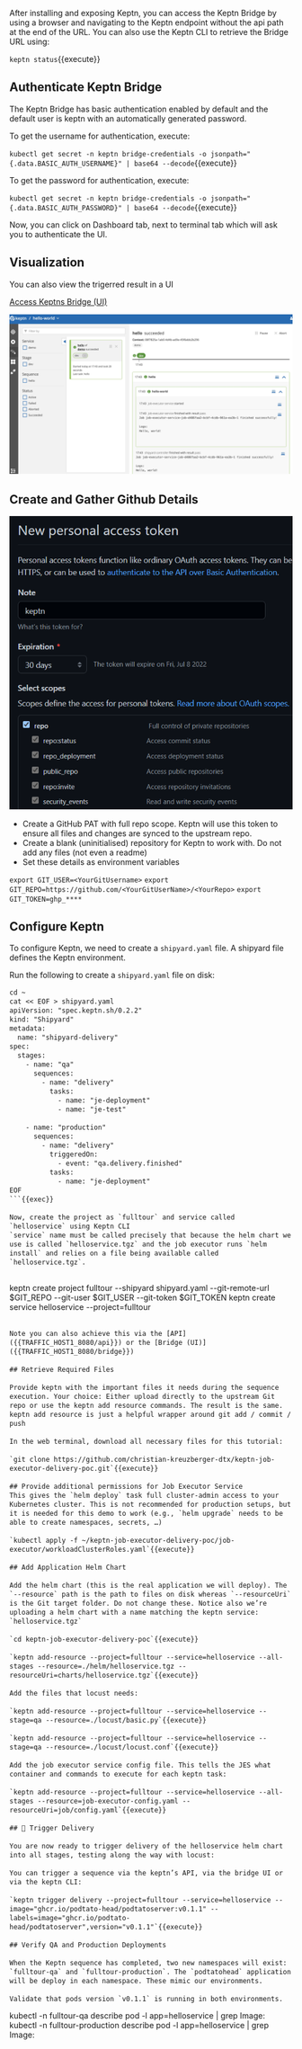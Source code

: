 After installing and exposing Keptn, you can access the Keptn Bridge by using a browser and navigating to the Keptn endpoint without the api path at the end of the URL. You can also use the Keptn CLI to retrieve the Bridge URL using:

`keptn status`{{execute}}

## Authenticate Keptn Bridge

The Keptn Bridge has basic authentication enabled by default and the default user is keptn with an automatically generated password.

To get the username for authentication, execute:

`kubectl get secret -n keptn bridge-credentials -o jsonpath="{.data.BASIC_AUTH_USERNAME}" | base64 --decode`{{execute}}

To get the password for authentication, execute:

`kubectl get secret -n keptn bridge-credentials -o jsonpath="{.data.BASIC_AUTH_PASSWORD}" | base64 --decode`{{execute}}

Now, you can click on Dashboard tab, next to terminal tab which will ask you to authenticate the UI.

## Visualization 

You can also view the trigerred result in a UI

[Access Keptns Bridge (UI)]({{TRAFFIC_HOST1_8080}})

![UI View](./assets/keptn-hello-world.jpg)

## Create and Gather Github Details

![git repo](./assets/repo-token.png)

- Create a GitHub PAT with full repo scope. Keptn will use this token to ensure all files and changes are synced to the upstream repo.
- Create a blank (uninitialised) repository for Keptn to work with. Do not add any files (not even a readme)
- Set these details as environment variables

`export GIT_USER=<YourGitUsername>`
`export GIT_REPO=https://github.com/<YourGitUserName>/<YourRepo>`
`export GIT_TOKEN=ghp_****`

## Configure Keptn

To configure Keptn, we need to create a `shipyard.yaml` file. A shipyard file defines the Keptn environment.

Run the following to create a `shipyard.yaml` file on disk:

```
cd ~
cat << EOF > shipyard.yaml
apiVersion: "spec.keptn.sh/0.2.2"
kind: "Shipyard"
metadata:
  name: "shipyard-delivery"
spec:
  stages:
    - name: "qa"
      sequences:
        - name: "delivery"
          tasks:
            - name: "je-deployment"
            - name: "je-test"

    - name: "production"
      sequences:
        - name: "delivery"
          triggeredOn:
            - event: "qa.delivery.finished"
          tasks:
            - name: "je-deployment"
EOF
```{{exec}}

Now, create the project as `fulltour` and service called `helloservice` using Keptn CLI
`service` name must be called precisely that because the helm chart we use is called `helloservice.tgz` and the job executor runs `helm install` and relies on a file being available called `helloservice.tgz`.


```
keptn create project fulltour --shipyard shipyard.yaml --git-remote-url $GIT_REPO --git-user $GIT_USER --git-token $GIT_TOKEN
keptn create service helloservice --project=fulltour
```{{exec}}

Note you can also achieve this via the [API]({{TRAFFIC_HOST1_8080/api}}) or the [Bridge (UI)]({{TRAFFIC_HOST1_8080/bridge}})

## Retrieve Required Files

Provide keptn with the important files it needs during the sequence execution. Your choice: Either upload directly to the upstream Git repo or use the keptn add resource commands. The result is the same. keptn add resource is just a helpful wrapper around git add / commit / push

In the web terminal, download all necessary files for this tutorial:

`git clone https://github.com/christian-kreuzberger-dtx/keptn-job-executor-delivery-poc.git`{{execute}}

## Provide additional permissions for Job Executor Service
This gives the `helm deploy` task full cluster-admin access to your Kubernetes cluster. This is not recommended for production setups, but it is needed for this demo to work (e.g., `helm upgrade` needs to be able to create namespaces, secrets, …)

`kubectl apply -f ~/keptn-job-executor-delivery-poc/job-executor/workloadClusterRoles.yaml`{{execute}}

## Add Application Helm Chart

Add the helm chart (this is the real application we will deploy). The `--resource` path is the path to files on disk whereas `--resourceUri` is the Git target folder. Do not change these. Notice also we’re uploading a helm chart with a name matching the keptn service: `helloservice.tgz`

`cd keptn-job-executor-delivery-poc`{{execute}}

`keptn add-resource --project=fulltour --service=helloservice --all-stages --resource=./helm/helloservice.tgz --resourceUri=charts/helloservice.tgz`{{execute}}

Add the files that locust needs:

`keptn add-resource --project=fulltour --service=helloservice --stage=qa --resource=./locust/basic.py`{{execute}}

`keptn add-resource --project=fulltour --service=helloservice --stage=qa --resource=./locust/locust.conf`{{execute}}

Add the job executor service config file. This tells the JES what container and commands to execute for each keptn task:

`keptn add-resource --project=fulltour --service=helloservice --all-stages --resource=job-executor-config.yaml --resourceUri=job/config.yaml`{{execute}}

## 🎉 Trigger Delivery

You are now ready to trigger delivery of the helloservice helm chart into all stages, testing along the way with locust:

You can trigger a sequence via the keptn’s API, via the bridge UI or via the keptn CLI:

`keptn trigger delivery --project=fulltour --service=helloservice --image="ghcr.io/podtato-head/podtatoserver:v0.1.1" --labels=image="ghcr.io/podtato-head/podtatoserver",version="v0.1.1"`{{execute}}

## Verify QA and Production Deployments

When the Keptn sequence has completed, two new namespaces will exist: `fulltour-qa` and `fulltour-production`. The `podtatohead` application will be deploy in each namespace. These mimic our environments.

Validate that pods version `v0.1.1` is running in both environments.

```
kubectl -n fulltour-qa describe pod -l app=helloservice | grep Image:
kubectl -n fulltour-production describe pod -l app=helloservice | grep Image:
```{{exec}}

